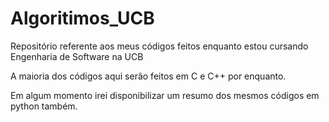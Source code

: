 # Algoritimos_UCB
Repositório referente aos meus códigos feitos enquanto estou cursando Engenharia de Software na UCB

A maioria dos códigos aqui serão feitos em C e C++ por enquanto.

Em algum momento irei disponibilizar um resumo dos mesmos códigos em python também.
